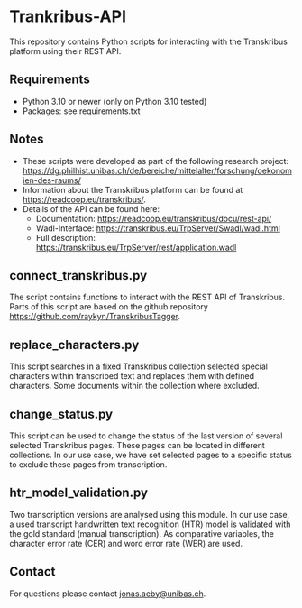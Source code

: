 # Trankribus-API
This repository contains Python scripts for interacting with the Transkribus platform using their REST API.

## Requirements
- Python 3.10 or newer (only on Python 3.10 tested)
- Packages: see requirements.txt

## Notes
- These scripts were developed as part of the following research project: https://dg.philhist.unibas.ch/de/bereiche/mittelalter/forschung/oekonomien-des-raums/
- Information about the Transkribus platform can be found at https://readcoop.eu/transkribus/.
- Details of the API can be found here:
    - Documentation: https://readcoop.eu/transkribus/docu/rest-api/
    - Wadl-Interface: https://transkribus.eu/TrpServer/Swadl/wadl.html
    - Full description: https://transkribus.eu/TrpServer/rest/application.wadl

## connect_transkribus.py
The script contains functions to interact with the REST API of Transkribus. Parts of this script are based on the github repository https://github.com/raykyn/TranskribusTagger.

## replace_characters.py
This script searches in a fixed Transkribus collection selected special characters within transcribed text and replaces them with defined characters. Some documents within the collection where excluded.

## change_status.py
This script can be used to change the status of the last version of several selected Transkribus pages. These pages can be located in different collections. In our use case, we have set selected pages to a specific status to exclude these pages from transcription.

## htr_model_validation.py
Two transcription versions are analysed using this module. In our use case, a used transcript handwritten text recognition (HTR) model is validated with the gold standard (manual transcription). As comparative variables, the character error rate (CER) and word error rate (WER) are used.

## Contact
For questions please contact jonas.aeby@unibas.ch.